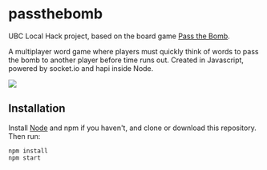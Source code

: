 # passthebomb
UBC Local Hack project, based on the board game [Pass the Bomb](https://en.wikipedia.org/wiki/Pass_the_Bomb).

A multiplayer word game where players must quickly think of words to pass the bomb to another player before time runs out.
Created in Javascript, powered by socket.io and hapi inside Node.

![](https://challengepost-s3-challengepost.netdna-ssl.com/photos/production/software_photos/000/454/673/datas/gallery.jpg)

## Installation

Install [Node](https://nodejs.org/) and npm if you haven't, and clone or download this repository.
Then run:
```
npm install
npm start
```
